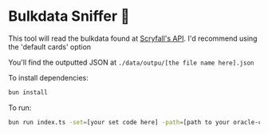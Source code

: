 # Bulkdata Sniffer 🤥

This tool will read the bulkdata found at [Scryfall's API](https://scryfall.com/docs/api/bulk-data). I'd recommend using the 'default cards' option

You'll find the outputted JSON at `./data/outpu/[the file name here].json`

To install dependencies:

```bash
bun install
```

To run:

```bash
bun run index.ts -set=[your set code here] -path=[path to your oracle-cards.json file]
```
